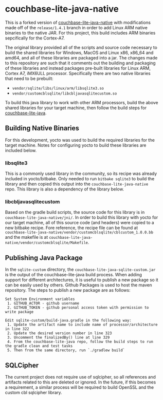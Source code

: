 # couchbase-lite-java-native #


This is a forked version of [couchbase-lite-java-native](https://github.com/couchbase/couchbase-lite-java-native) with modifications made off of the `release/1.4.1` branch in order to add Linux ARM native binaries to the native JAR. For this project, this build includes ARM binaries sepcifically for the Cortex-A7.

The original library provided all of the scripts and source code necessary to build the shared libraries for Windows, MacOS and Linux x86, x86_64 and amd64, and all of these libraries are packaged into a jar. The changes made to this repository are such that it comments out the building and packaging of these libraries and instead packages pre-built libraries for Linux ARM, Cortex A7, iMX6ULL processor. Specifically there are two native libraries that need to be prebuilt: 
* `vendor/sqlite/libs/linux/arm/libsqlite3.so`
* `vendor/customcblsqlite/libcbljavasqlitecustom.so` 

To build this java library to work with other ARM processors, build the above shared libraries for your target machine, then follow the build steps for [couchbase-lite-java](https://github.com/nosidewen/couchbase-lite-java).

## Building Native Binaries
For this development, yocto was used to build the required libraries for the target machine. Notes for configuring yocto to build these libraries are included below.

### libsqlite3
This is a commonly used library in the community, so its recipe was already included in yocto/bitbake. Only needed to run `bitbake sqlite3` to build the library and then copied this output into the `couchbase-lite-java-native` repo. This library is also a dependency of the library below.

### libcbljavasqlitecustom
Based on the gradle build scripts, the source code for this library is in `couchbase-lite-java-native/jni/`. In order to build this library with yocto for our target machine, all of this source code (and headers) were copied to a new bitbake recipe. Fore reference, the recipe file can be found at `couchbase-lite-java-native/vendor/customcblsqlite/cblcustom_1.0.0.bb` and the makefile is at `couchbase-lite-java-native/vendor/customcblsqlite/Makefile`.

## Publishing Java Package
In the `sqlite-custom` directory, the `couchbase-lite-java-sqlite-custom.jar` is the output of the couchbase-lite-java build process. When adding support for different architectures, it is useful to publish a new package so it can be easily used by others. Github Packages is used to host the maven repository. The steps to publish a new package are as follows:
```
Set System Environment variables
 1. GITHUB_ACTOR - github username
 2. GITHUB_TOKEN - github personal access token with permission to write package
 
Edit sqlite-custom/build-java.gradle in the following way:
 1. Update the artifact name to include name of processor/architecture in line 322
 2. Update the desired version number in line 323
 3. Uncomment the finalizedBy() line at line 329
 4. From the couchbase-lite-java repo, follow the build steps to run the gradle clean and test tasks 
 5. Then from the same directory, run `./gradlew build`
```

## SQLCipher
The current project does not require use of sqlcipher, so all references and artifacts related to this are deleted or ignored. In the future, if this becomes a requirement, a similar process will be required to build OpenSSL and the custom cbl sqlcipher library.

